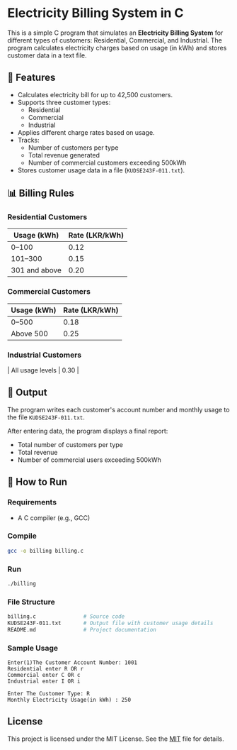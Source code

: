 # Electricity Billing System in C

This is a simple C program that simulates an **Electricity Billing System** for different types of customers: Residential, Commercial, and Industrial. The program calculates electricity charges based on usage (in kWh) and stores customer data in a text file.

## 📌 Features

- Calculates electricity bill for up to 42,500 customers.
- Supports three customer types:
  - Residential
  - Commercial
  - Industrial
- Applies different charge rates based on usage.
- Tracks:
  - Number of customers per type
  - Total revenue generated
  - Number of commercial customers exceeding 500kWh
- Stores customer usage data in a file (`KUDSE243F-011.txt`).

## 📊 Billing Rules

### Residential Customers
| Usage (kWh)         | Rate (LKR/kWh) |
|---------------------|----------------|
| 0–100               | 0.12           |
| 101–300             | 0.15           |
| 301 and above       | 0.20           |

### Commercial Customers
| Usage (kWh)         | Rate (LKR/kWh) |
|---------------------|----------------|
| 0–500               | 0.18           |
| Above 500           | 0.25           |

### Industrial Customers
| All usage levels    | 0.30           |

## 📁 Output

The program writes each customer's account number and monthly usage to the file `KUDSE243F-011.txt`.

After entering data, the program displays a final report:
- Total number of customers per type
- Total revenue
- Number of commercial users exceeding 500kWh

## 🚀 How to Run

### Requirements
- A C compiler (e.g., GCC)

### Compile
```bash
gcc -o billing billing.c
```
### Run
```bash
./billing
```
### File Structure
```bash
billing.c               # Source code
KUDSE243F-011.txt       # Output file with customer usage details
README.md               # Project documentation
```
### Sample Usage
```
Enter(1)The Customer Account Number: 1001
Residential enter R OR r
Commercial enter C OR c
Industrial enter I OR i

Enter The Customer Type: R
Monthly Electricity Usage(in kWh) : 250
```

## License

This project is licensed under the MIT License. See the [MIT](LICENSE) file for details.

